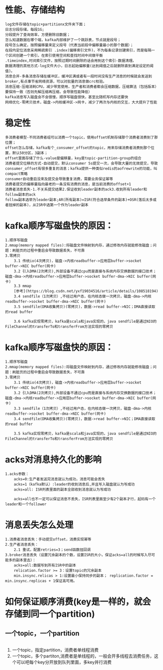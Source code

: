 # 性能、存储结构
	log文件存储在topic+partitionx文件夹下面；
	日志分段存储，每段1G;
	分段提升了查询效率，方便删除旧数据；
	怎么知道数据在哪个端，kafka内部维护了一个跳跃表，节点就是段号；
	段号怎么确定，按照偏移量来定义段号（代表当前段中偏移量最小的那个数据）；
	在段内定位消息采用稀疏索引 .index(偏移索引文件)，不为每条记录创建索引，而是每隔一个区间创建一个索引，在索引使用空间和查找时间中间做平衡
	.timeindex,时间索引文件，按照过期时间删除的话会用到这个索引-数据清理。
	数据清理的其他方式-log文件大小，日志起始偏移量(达到阈值之后就删除直到满足设定的阈值)。
	消息合并-多条消息存储在缓冲区，缓冲区满或者有一段时间没有生产消息的时候就会发送到broker,有点事节省网络资源，可以对批量的消息做crc校验。
	消息压缩-压缩消耗CPU，减少带宽使用，生产者和消费者都会压缩数据，压缩算法（包括版本）要保持一致（否则先解压缩再压缩，会导致性能降低）
	kafka消息写入磁盘会不会很慢，顺序写磁盘很快，甚至比随机写内存还要快
	网络优化-零拷贝技术，磁盘->内核缓冲区->网卡，减少了两次与内核的交互，大大提升了性能
	
# 稳定性
	多消费者模型-不同消费者组可以消费一个topic，使用offset机制存储那个消费者消费到了那位置；
	offset怎么存储，kafka有个_consumer_offset的topic，用来存储消费者消费到那个位置，默认50分区，3副本；
	offset里面存储了什么-value是偏移量，key是topic-partition-group的组合
	消费者提交位移的方式-自动提交，默认consumer 5s提交一次，会导致大量的无效提交，导致consumer_offset有很多重复的消息；kafka提供一种类似redis的aofrewrite的功能，叫compact策略
	consumer自动重启没来及提交会导致重复消费，需要业务保证幂等
	消费者提交的偏移量指向最老的一条没有消费的消息，是当前消费的offset+1
	消费者消息丢失-1.不关系提交结果2.保证收到leader副本的ack3.收到所有leader和follow副本的ack
	follow副本选举为leader副本;AR(所有副本)=ISR(符合选举条件的副本)+OSR(落后太多或者挂掉的副本)，从ISR中选第一个作为leader副本
# kafka顺序写磁盘快的原因：
	1.顺序写磁盘
	2.mmap(memory mapped files):将磁盘文件映射到内存，通过修改内存就能修改磁盘；问题：刷脏页的过程中重启会导致数据丢失，不可靠
	3.零拷贝
		3.1 传统io(4次拷贝)，磁盘->内核readbuffer->应用层buffer->socket buffer->NIC buffer(网卡)
		3.2 引入DMA(2次拷贝),外部设备不通过cpu而是直接与系统内存交换数据的接口技术；磁盘-dma->内核readbuffer->应用层buffer->socket buffer-dma->NIC buffer(网卡)
		3.3 mmap
		[参考](https://blog.csdn.net/yxf19034516/article/details/108518194)
		3.4 sendfile（1次拷贝）,不经过用户态，在内核态做一次拷贝，磁盘-dma->内核readbuffer->socket buffer-dma->NIC buffer(网卡)
		3.5 sendfile(DMA收集拷贝)(零拷贝)，数据->read buffer->NIC；DMA直接读取的read buffer
		
		3.6 kafka实现零拷贝，kafka是scala和java实现的，java sendfile是通过NIO的FileChannel的transferTo和transferFrom方法实现的零拷贝
# kafka顺序写磁盘快的原因：
	1.顺序写磁盘
	2.mmap(memory mapped files):将磁盘文件映射到内存，通过修改内存就能修改磁盘；问题：刷脏页的过程中重启会导致数据丢失，不可靠
	3.零拷贝
		3.1 传统io(4次拷贝)，磁盘->内核readbuffer->应用层buffer->socket buffer->NIC buffer(网卡)
		3.2 引入DMA(2次拷贝),外部设备不通过cpu而是直接与系统内存交换数据的接口技术；磁盘-dma->内核readbuffer->应用层buffer->socket buffer-dma->NIC buffer(网卡)
		3.3 sendfile（1次拷贝）,不经过用户态，在内核态做一次拷贝，磁盘-dma->内核readbuffer->socket buffer-dma->NIC buffer(网卡)
		3.4 sendfile(DMA收集拷贝)(零拷贝)，数据->read buffer->NIC；DMA直接读取的read buffer
		
		3.5 kafka实现零拷贝，kafka是scala和java实现的，java sendfile是通过NIO的FileChannel的transferTo和transferFrom方法实现的零拷贝
		
# acks对消息持久化的影响
	1.acks参数：
		acks=0:生产者发送完消息就认为成功，消息可能会丢失
		acks=1（kafka默认）:leader的收到消息后,并且写入磁盘就认为写成功
		acks=all: ISR列表里面的副本全部收到消息就认为写成功
		
		acks=all也不一定可以保证消息不丢失，ISR列表里面至少有2个副本才行，起码有一个leader和一个follower
		
# 消息丢失怎么处理
	1.消费者消息丢失：手动提交offset，消费实现幂等
	2.生产者消息丢失：
		2.1 重试，配置retries=3；send函数挂回调
	3.broker消息丢失（设置冗余副本的个数，设置ISR的大小，保证acks=all的时候写入尽可能多的副本里去）：
		acks=all:数据写到所有ISR中的副本
		relication.factor >= 3：设置topic的冗余副本
		min.insync.relicas > 1:设置最小保持同步的副本； replication.factor = min.insync.replicas + 1保证高可用。
# 如何保证顺序消费(key是一样的，就会存储到同一个partition)
## 一个topic，一个partition
##
1. 一个topic，指定partition，消费者单线程消费
2. 一个topic，多个partiton,消费者是单线程的，一般会开多线程去消费任务，这个可以吧每个key分开放到队列里面，多key并行消费
